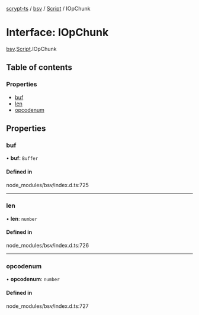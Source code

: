 [scrypt-ts](../README.md) / [bsv](../modules/bsv.md) / [Script](../modules/bsv.Script.md) / IOpChunk

# Interface: IOpChunk

[bsv](../modules/bsv.md).[Script](../modules/bsv.Script.md).IOpChunk

## Table of contents

### Properties

- [buf](bsv.Script.IOpChunk.md#buf)
- [len](bsv.Script.IOpChunk.md#len)
- [opcodenum](bsv.Script.IOpChunk.md#opcodenum)

## Properties

### buf

• **buf**: `Buffer`

#### Defined in

node_modules/bsv/index.d.ts:725

___

### len

• **len**: `number`

#### Defined in

node_modules/bsv/index.d.ts:726

___

### opcodenum

• **opcodenum**: `number`

#### Defined in

node_modules/bsv/index.d.ts:727
